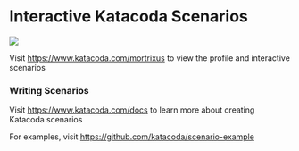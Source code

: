 # Interactive Katacoda Scenarios

[![](http://shields.katacoda.com/katacoda/mortrixus/count.svg)](https://www.katacoda.com/mortrixus "Get your profile on Katacoda.com")

Visit https://www.katacoda.com/mortrixus to view the profile and interactive scenarios

### Writing Scenarios
Visit https://www.katacoda.com/docs to learn more about creating Katacoda scenarios

For examples, visit https://github.com/katacoda/scenario-example
